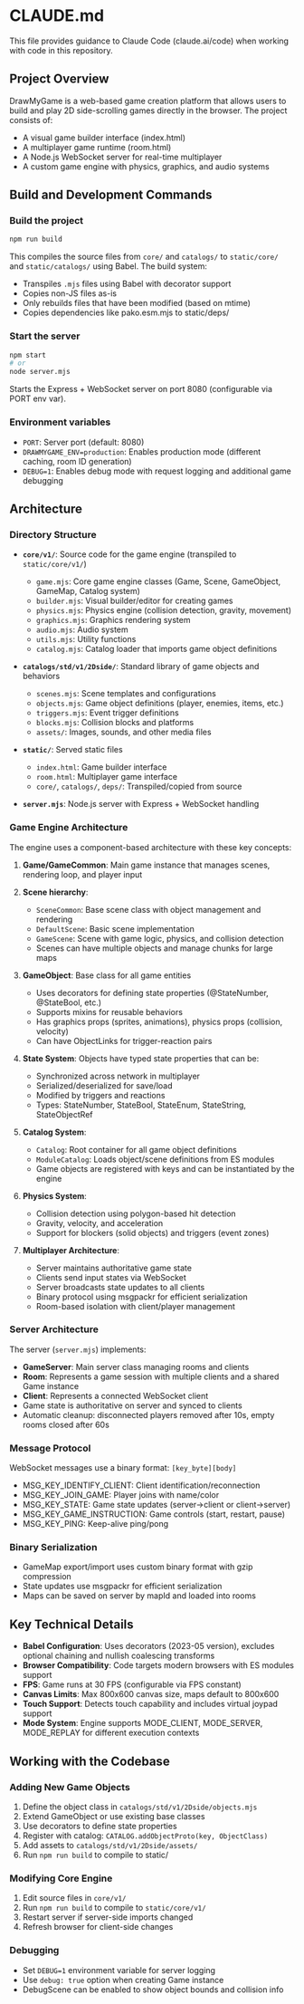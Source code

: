 # CLAUDE.md

This file provides guidance to Claude Code (claude.ai/code) when working with code in this repository.

## Project Overview

DrawMyGame is a web-based game creation platform that allows users to build and play 2D side-scrolling games directly in the browser. The project consists of:
- A visual game builder interface (index.html)
- A multiplayer game runtime (room.html)
- A Node.js WebSocket server for real-time multiplayer
- A custom game engine with physics, graphics, and audio systems

## Build and Development Commands

### Build the project
```bash
npm run build
```
This compiles the source files from `core/` and `catalogs/` to `static/core/` and `static/catalogs/` using Babel. The build system:
- Transpiles `.mjs` files using Babel with decorator support
- Copies non-JS files as-is
- Only rebuilds files that have been modified (based on mtime)
- Copies dependencies like pako.esm.mjs to static/deps/

### Start the server
```bash
npm start
# or
node server.mjs
```
Starts the Express + WebSocket server on port 8080 (configurable via PORT env var).

### Environment variables
- `PORT`: Server port (default: 8080)
- `DRAWMYGAME_ENV=production`: Enables production mode (different caching, room ID generation)
- `DEBUG=1`: Enables debug mode with request logging and additional game debugging

## Architecture

### Directory Structure

- **`core/v1/`**: Source code for the game engine (transpiled to `static/core/v1/`)
  - `game.mjs`: Core game engine classes (Game, Scene, GameObject, GameMap, Catalog system)
  - `builder.mjs`: Visual builder/editor for creating games
  - `physics.mjs`: Physics engine (collision detection, gravity, movement)
  - `graphics.mjs`: Graphics rendering system
  - `audio.mjs`: Audio system
  - `utils.mjs`: Utility functions
  - `catalog.mjs`: Catalog loader that imports game object definitions

- **`catalogs/std/v1/2Dside/`**: Standard library of game objects and behaviors
  - `scenes.mjs`: Scene templates and configurations
  - `objects.mjs`: Game object definitions (player, enemies, items, etc.)
  - `triggers.mjs`: Event trigger definitions
  - `blocks.mjs`: Collision blocks and platforms
  - `assets/`: Images, sounds, and other media files

- **`static/`**: Served static files
  - `index.html`: Game builder interface
  - `room.html`: Multiplayer game interface
  - `core/`, `catalogs/`, `deps/`: Transpiled/copied from source

- **`server.mjs`**: Node.js server with Express + WebSocket handling

### Game Engine Architecture

The engine uses a component-based architecture with these key concepts:

1. **Game/GameCommon**: Main game instance that manages scenes, rendering loop, and player input
2. **Scene hierarchy**:
   - `SceneCommon`: Base scene class with object management and rendering
   - `DefaultScene`: Basic scene implementation
   - `GameScene`: Scene with game logic, physics, and collision detection
   - Scenes can have multiple objects and manage chunks for large maps

3. **GameObject**: Base class for all game entities
   - Uses decorators for defining state properties (@StateNumber, @StateBool, etc.)
   - Supports mixins for reusable behaviors
   - Has graphics props (sprites, animations), physics props (collision, velocity)
   - Can have ObjectLinks for trigger-reaction pairs

4. **State System**: Objects have typed state properties that can be:
   - Synchronized across network in multiplayer
   - Serialized/deserialized for save/load
   - Modified by triggers and reactions
   - Types: StateNumber, StateBool, StateEnum, StateString, StateObjectRef

5. **Catalog System**:
   - `Catalog`: Root container for all game object definitions
   - `ModuleCatalog`: Loads object/scene definitions from ES modules
   - Game objects are registered with keys and can be instantiated by the engine

6. **Physics System**:
   - Collision detection using polygon-based hit detection
   - Gravity, velocity, and acceleration
   - Support for blockers (solid objects) and triggers (event zones)

7. **Multiplayer Architecture**:
   - Server maintains authoritative game state
   - Clients send input states via WebSocket
   - Server broadcasts state updates to all clients
   - Binary protocol using msgpackr for efficient serialization
   - Room-based isolation with client/player management

### Server Architecture

The server (`server.mjs`) implements:
- **GameServer**: Main server class managing rooms and clients
- **Room**: Represents a game session with multiple clients and a shared Game instance
- **Client**: Represents a connected WebSocket client
- Game state is authoritative on server and synced to clients
- Automatic cleanup: disconnected players removed after 10s, empty rooms closed after 60s

### Message Protocol

WebSocket messages use a binary format: `[key_byte][body]`
- MSG_KEY_IDENTIFY_CLIENT: Client identification/reconnection
- MSG_KEY_JOIN_GAME: Player joins with name/color
- MSG_KEY_STATE: Game state updates (server→client or client→server)
- MSG_KEY_GAME_INSTRUCTION: Game controls (start, restart, pause)
- MSG_KEY_PING: Keep-alive ping/pong

### Binary Serialization

- GameMap export/import uses custom binary format with gzip compression
- State updates use msgpackr for efficient serialization
- Maps can be saved on server by mapId and loaded into rooms

## Key Technical Details

- **Babel Configuration**: Uses decorators (2023-05 version), excludes optional chaining and nullish coalescing transforms
- **Browser Compatibility**: Code targets modern browsers with ES modules support
- **FPS**: Game runs at 30 FPS (configurable via FPS constant)
- **Canvas Limits**: Max 800x600 canvas size, maps default to 800x600
- **Touch Support**: Detects touch capability and includes virtual joypad support
- **Mode System**: Engine supports MODE_CLIENT, MODE_SERVER, MODE_REPLAY for different execution contexts

## Working with the Codebase

### Adding New Game Objects

1. Define the object class in `catalogs/std/v1/2Dside/objects.mjs`
2. Extend GameObject or use existing base classes
3. Use decorators to define state properties
4. Register with catalog: `CATALOG.addObjectProto(key, ObjectClass)`
5. Add assets to `catalogs/std/v1/2Dside/assets/`
6. Run `npm run build` to compile to static/

### Modifying Core Engine

1. Edit source files in `core/v1/`
2. Run `npm run build` to compile to `static/core/v1/`
3. Restart server if server-side imports changed
4. Refresh browser for client-side changes

### Debugging

- Set `DEBUG=1` environment variable for server logging
- Use `debug: true` option when creating Game instance
- DebugScene can be enabled to show object bounds and collision info
